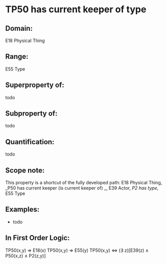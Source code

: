 # TP50 has current keeper of type

## Domain: 

E18 Physical Thing

## Range: 

E55 Type

## Superproperty of: 

todo

## Subproperty of: 

todo

## Quantification: 

todo

## Scope note: 

This property is a shortcut of the fully developed path: E18 Physical Thing, _P50 has current keeper (is current keeper of) _, E39 Actor, _P2 has type_, E55 Type

## Examples: 

* todo

## In First Order Logic: 

TP50(x,y) ⇒ E18(x)
TP50(x,y) ⇒ E55(y)
TP50(x,y) ⇔ (∃ z)[E39(z) ∧ P50(x,z) ∧ P2(z,y)]

